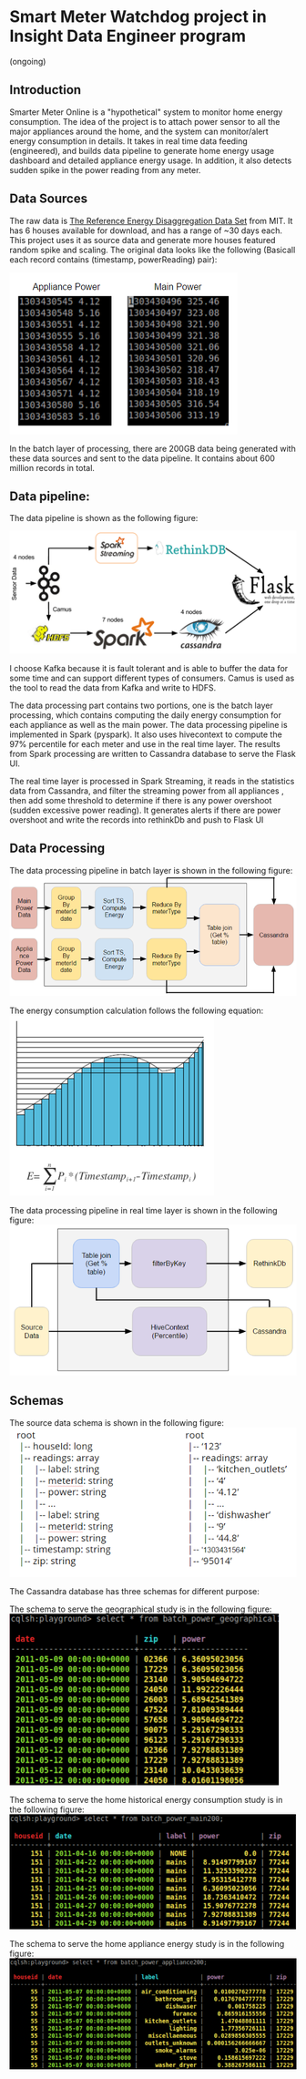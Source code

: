 # Smart Meter Watchdog project in Insight Data Engineer program
(ongoing)

## Introduction
Smarter Meter Online is a "hypothetical" system to monitor home energy consumption. The idea of the project is to attach power sensor to all the major appliances around the home, and the system can monitor/alert energy consumption in details. It takes in real time data feeding (engineered), and builds data pipeline to generate home energy usage dashboard and detailed appliance energy usage. In addition, it also detects sudden spike in the power reading from any meter.

## Data Sources
The raw data is [The Reference Energy Disaggregation Data Set](http://redd.csail.mit.edu/) from MIT. It has 6 houses available for download, and has a range of ~30 days each. This project uses it as source data and generate more houses featured random spike and scaling. The original data looks like the following (Basicall each record contains (timestamp, powerReading) pair):

![raw_source_data](images/data_source.png)

In the batch layer of processing, there are 200GB data being generated with these data sources and sent to the data pipeline. It contains about 600 million records in total.

## Data pipeline:
The data pipeline is shown as the following figure:

![data_pipeline](images/data_pipeline.png)

I choose Kafka because it is fault tolerant and is able to buffer the data for some time and can support different types of consumers. Camus is used as the tool to read the data from Kafka and write to HDFS. 

The data processing part contains two portions, one is the batch layer processing, which contains computing the daily energy consumption for each appliance as well as the main power. The data processing pipeline is implemented in Spark (pyspark). It also uses hivecontext to compute the 97% percentile for each meter and use in the real time layer. The results from Spark processing are written to Cassandra database to serve the Flask UI.

The real time layer is processed in Spark Streaming, it reads in the statistics data from Cassandra, and filter the streaming power from all appliances , then add some threshold to determine if there is any power overshoot (sudden excessive power reading). It generates alerts if there are power overshoot and write the records into rethinkDb and push to Flask UI

## Data Processing

The data processing pipeline in batch layer is shown in the following figure:
![batch_data_processing](images/BatchProcessing.png)

The energy consumption calculation follows the following equation:
![energy_calculation](images/EnergyConsumption.png)

The data processing pipeline in real time layer is shown in the following figure:
![rt_data_processing](images/RealTimeProcessing.png)

## Schemas

The source data schema is shown in the following figure:
![JSON_SCHEMA](images/JSONSchema.png)

The Cassandra database has three schemas for different purpose:

The schema to serve the geographical study is in the following figure:
![cassandra_geo](images/CassandraSchemaZip.png)

The schema to serve the home historical energy consumption study is in the following figure:
![cassandra_historical](images/CassandraSchemaMain.png)

The schema to serve the home appliance energy study is in the following figure:
![cassandra_appliance](images/CassandraSchemaApp.png)

